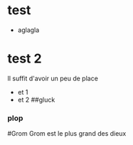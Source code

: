 # test
- aglagla
# test 2
Il suffit d'avoir un peu de place
        
- et 1
- et 2
##gluck
### plop
#Grom
Grom est le plus grand des dieux
